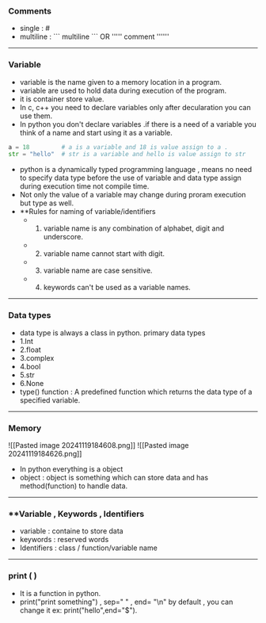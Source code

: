 ### **Comments**
- single : #
- multiline : \`\`\` multiline \`\`\` OR ''''' comment ''''''

---
### **Variable**
- variable is the name given to a memory location in a program.
- variable are used to hold data during execution of the program.
- it is container store value.
- In c, c++ you need to declare variables only after decularation you can use them.
- In python you don't declare variables .if there is a need of a variable you think of a name and start using it as a variable.
```python
a = 18         # a is a variable and 18 is value assign to a .
str = "hello"  # str is a variable and hello is value assign to str
```
- python is a dynamically typed programming language , means no need to specify data type before the use of variable and data type assign during execution time not compile time.
- Not only the value of a variable may change during proram execution but type as well.
- **Rules for naming of variable/identifiers
	- 1. variable name is any combination of alphabet, digit and underscore.
	- 2. variable name cannot start with digit.
	- 3. variable name are case sensitive.
	- 4. keywords can't be used as a variable names.
---
### **Data types**
- data type is always a class in python.
primary data types
- 1.Int
- 2.float
- 3.complex
- 4.bool
- 5.str
- 6.None
- type() function : A predefined function which returns the data type of a specified variable.


---
### **Memory**
![[Pasted image 20241119184608.png]]
![[Pasted image 20241119184626.png]]

- In python everything is a object
- object : object is something which  can store data and has method(function) to handle data. 
---
### **Variable , Keywords , Identifiers
- variable : containe to store data
- keywords : reserved words 
- Identifiers : class / function/variable name

---
### **print ( )**
- It is a function in python.
- print("print something") , sep=" " , end= "\n" by default , you can change it ex: print("hello",end="$").
